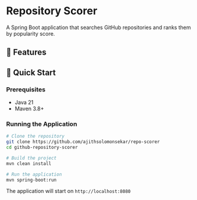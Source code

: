 # Repository Scorer

A Spring Boot application that searches GitHub repositories and ranks them by popularity score.

## 🎯 Features

## 🚀 Quick Start

### Prerequisites
- Java 21
- Maven 3.8+

### Running the Application
```bash
# Clone the repository
git clone https://github.com/ajithsolomonsekar/repo-scorer
cd github-repository-scorer

# Build the project
mvn clean install

# Run the application
mvn spring-boot:run
```

The application will start on `http://localhost:8080`
